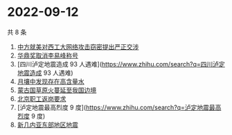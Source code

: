 # 2022-09-12

共 8 条

<!-- BEGIN ZHIHUSEARCH -->
<!-- 最后更新时间 Mon Sep 12 2022 17:14:13 GMT+0800 (China Standard Time) -->
1. [中方就美对西工大网络攻击窃密提出严正交涉](https://www.zhihu.com/search?q=中方就美对西工大网络攻击窃密提出严正交涉)
1. [华鼎奖取消李易峰称号](https://www.zhihu.com/search?q=华鼎奖取消李易峰称号)
1. [四川泸定地震造成 93 人遇难](https://www.zhihu.com/search?q=四川泸定地震造成 93 人遇难)
1. [月壤中发现存在高含量水](https://www.zhihu.com/search?q=月壤中发现存在高含量水)
1. [蒙古国草原火蔓延至我国边境](https://www.zhihu.com/search?q=蒙古国草原火蔓延至我国边境)
1. [北京职工返岗要求](https://www.zhihu.com/search?q=北京职工返岗要求)
1. [泸定地震最高烈度 9 度](https://www.zhihu.com/search?q=泸定地震最高烈度 9 度)
1. [新几内亚东部地区地震](https://www.zhihu.com/search?q=新几内亚东部地区地震)
<!-- END ZHIHUSEARCH -->

